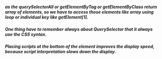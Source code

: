 ##### as the querySelectorAll or getElementByTag or getElementByClass return array of elements, so we have to access those elements like array using loop or individual key like getElement[1].


##### One thing have to remember always about QuerySelector that it always use the CSS syntax.  

##### Placing scripts at the bottom of the <body> element improves the display speed, because script interpretation slows down the       display.

